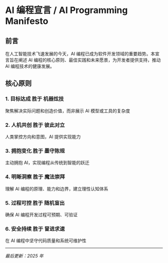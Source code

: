 # AI 编程宣言 / AI Programming Manifesto

## 前言

在人工智能技术飞速发展的今天，AI 编程已成为软件开发领域的重要趋势。本宣言旨在阐述 AI 编程的核心原则、最佳实践和未来愿景，为开发者提供支持，推动 AI 编程技术的健康发展。

## 核心原则

### 1. 目标达成 胜于 机器炫技

聚焦解决实际问题和创造价值，而非展示 AI 模型或工具的复杂度

### 2. 人机共创 胜于 彼此对立

人类掌控方向和意图，AI 提供实现能力

### 3. 拥抱变化 胜于 墨守陈规

主动拥抱 AI，实现编程从传统到智能的跃迁

### 4. 明晰洞察 胜于 魔法崇拜

理解 AI 编程的原理、能力和边界，建立理性认知体系

### 5. 过程可控 胜于 随机盲出

确保 AI 编程开发过程可预期、可验证

### 6. 安全持续 胜于 冒进求速

在 AI 编程中坚守代码质量和系统可维护性

---

_最后更新：2025 年_
